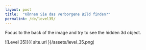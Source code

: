 ```yaml
---
layout: post
title:  "Können Sie das verborgene Bild finden?"
permalink: /de/level35/
---
```

Focus to the back of the image and try to see the hidden 3d object.

![Level 35]({{ site.url }}/assets/level_35.png)